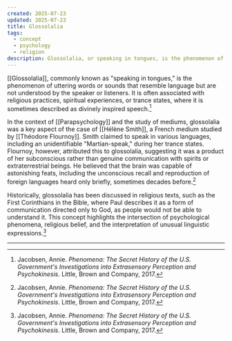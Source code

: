 ```yaml
---
created: 2025-07-23
updated: 2025-07-23
title: Glossolalia
tags:
  - concept
  - psychology
  - religion
description: Glossolalia, or speaking in tongues, is the phenomenon of uttering words or sounds that resemble language but are not understood by the speaker or listeners, often associated with religious or trance states.
---
```


[[Glossolalia]], commonly known as "speaking in tongues," is the phenomenon of uttering words or sounds that resemble language but are not understood by the speaker or listeners. It is often associated with religious practices, spiritual experiences, or trance states, where it is sometimes described as divinely inspired speech.[^1]

In the context of [[Parapsychology]] and the study of mediums, glossolalia was a key aspect of the case of [[Hélène Smith]], a French medium studied by [[Théodore Flournoy]]. Smith claimed to speak in various languages, including an unidentifiable "Martian-speak," during her trance states. Flournoy, however, attributed this to glossolalia, suggesting it was a product of her subconscious rather than genuine communication with spirits or extraterrestrial beings. He believed that the brain was capable of astonishing feats, including the unconscious recall and reproduction of foreign languages heard only briefly, sometimes decades before.[^1]

Historically, glossolalia has been discussed in religious texts, such as the First Corinthians in the Bible, where Paul describes it as a form of communication directed only to God, as people would not be able to understand it. This concept highlights the intersection of psychological phenomena, religious belief, and the interpretation of unusual linguistic expressions.[^1]

---

[^1]: Jacobsen, Annie. *Phenomena: The Secret History of the U.S. Government's Investigations into Extrasensory Perception and Psychokinesis*. Little, Brown and Company, 2017.
